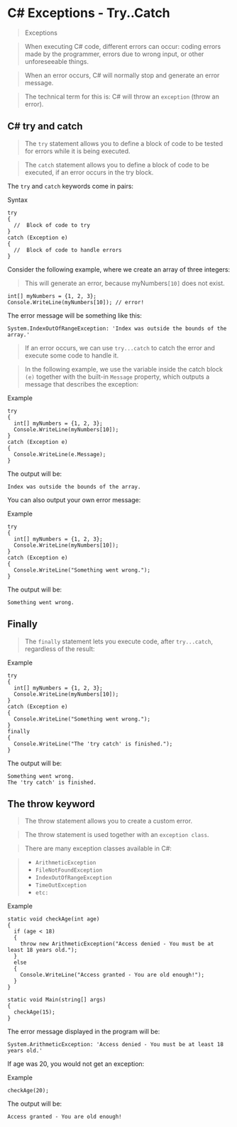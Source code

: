 # C# Exceptions - Try..Catch

> Exceptions

> When executing C# code, different errors can occur: coding errors made by the programmer, errors due to wrong input, or other unforeseeable things.

> When an error occurs, C# will normally stop and generate an error message. 

> The technical term for this is: C# will throw an `exception` (throw an error).

## C# try and catch

> The `try` statement allows you to define a block of code to be tested for errors while it is being executed.

> The `catch` statement allows you to define a block of code to be executed, if an error occurs in the try block.

The `try` and `catch` keywords come in pairs:

Syntax
```
try 
{
  //  Block of code to try
}
catch (Exception e)
{
  //  Block of code to handle errors
}
```

Consider the following example, where we create an array of three integers:

> This will generate an error, because myNumbers`[10]` does not exist.

```
int[] myNumbers = {1, 2, 3};
Console.WriteLine(myNumbers[10]); // error!
```
The error message will be something like this:
```
System.IndexOutOfRangeException: 'Index was outside the bounds of the array.'
```

> If an error occurs, we can use `try...catch` to catch the error and execute some code to handle it.

> In the following example, we use the variable inside the catch block `(e)` together with the built-in `Message` property, which outputs a message that describes the exception:

Example
```
try
{
  int[] myNumbers = {1, 2, 3};
  Console.WriteLine(myNumbers[10]);
}
catch (Exception e)
{
  Console.WriteLine(e.Message);
}
```

The output will be:
```
Index was outside the bounds of the array.
```
You can also output your own error message:

Example
```
try
{
  int[] myNumbers = {1, 2, 3};
  Console.WriteLine(myNumbers[10]);
}
catch (Exception e)
{
  Console.WriteLine("Something went wrong.");
}
```
The output will be:
```
Something went wrong.
```

## Finally

> The `finally` statement lets you execute code, after `try...catch`, regardless of the result:

Example
```
try
{
  int[] myNumbers = {1, 2, 3};
  Console.WriteLine(myNumbers[10]);
}
catch (Exception e)
{
  Console.WriteLine("Something went wrong.");
}
finally
{
  Console.WriteLine("The 'try catch' is finished.");
}
```
The output will be:
```
Something went wrong.
The 'try catch' is finished.
```

## The throw keyword

> The throw statement allows you to create a custom error.

> The throw statement is used together with an `exception class`.

> There are many exception classes available in C#:

> - `ArithmeticException`
> - `FileNotFoundException`
> - `IndexOutOfRangeException`
> - `TimeOutException`
> - `etc:`

Example
```
static void checkAge(int age)
{
  if (age < 18)
  {
    throw new ArithmeticException("Access denied - You must be at least 18 years old.");
  }
  else
  {
    Console.WriteLine("Access granted - You are old enough!");
  }
}

static void Main(string[] args)
{
  checkAge(15);
}
```
The error message displayed in the program will be:
```
System.ArithmeticException: 'Access denied - You must be at least 18 years old.'
```
If age was 20, you would not get an exception:

Example
```
checkAge(20);
```

The output will be:
```
Access granted - You are old enough!
```

